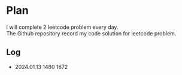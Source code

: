 # Plan
I will complete 2 leetcode problem every day.  
The Github repository record my code solution for leetcode problem.

## Log
- 2024.01.13 1480 1672